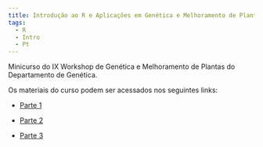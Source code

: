 ```yaml
---
title: Introdução ao R e Aplicações em Genética e Melhoramento de Plantas
tags:
  - R
  - Intro
  - Pt
---
```


Minicurso do IX Workshop de Genética e Melhoramento de Plantas do Departamento de Genética.

<!--more-->

Os materiais do curso podem ser acessados nos seguintes links:

* [Parte 1](http://cristianetaniguti.github.io/Workshop_genetica_esalq//Workshop-(2015)-Introdução-ao-R-Prática-1)

* [Parte 2](http://cristianetaniguti.github.io/Workshop_genetica_esalq//Workshop-(2015)-Introdução-ao-R-Prática-2)

* [Parte 3](http://cristianetaniguti.github.io/Workshop_genetica_esalq//Workshop-(2015)-Introdução-ao-R-Prática-3)